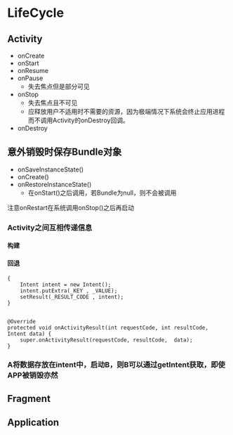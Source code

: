 # LifeCycle #

## Activity ##

- onCreate
- onStart
- onResume
- onPause
	- 失去焦点但是部分可见
- onStop
	- 失去焦点且不可见
	- 应释放用户不适用时不需要的资源，因为极端情况下系统会终止应用进程而不调用Activity的onDestroy回调。
- onDestroy

## 意外销毁时保存Bundle对象 ##
- onSaveInstanceState()
- onCreate()
- onRestoreInstanceState()
	- 在onStart()之后调用，若Bundle为null，则不会被调用


注意onRestart在系统调用onStop()之后再启动

### Activity之间互相传递信息 ###

#### 构建 ####

#### 回退 ####
    
    {
        Intent intent = new Intent();
        intent.putExtra(_KEY , _VALUE);
        setResult(_RESULT_CODE , intent);
    }


    @Override
	protected void onActivityResult(int requestCode, int resultCode, Intent data) {
		super.onActivityResult(requestCode, resultCode,  data);
	}

### A将数据存放在intent中，启动B，则B可以通过getIntent获取，即使APP被销毁亦然 ###

## Fragment ##

## Application ##